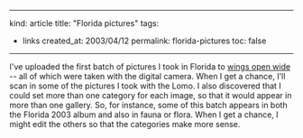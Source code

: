 -----
kind: article
title: "Florida pictures"
tags:
- links
created_at: 2003/04/12
permalink: florida-pictures
toc: false
-----

<p>I've uploaded the first batch of pictures I took in Florida to <a href="http://www.rousette.org.uk/mt-static/wingsopenwide/index.html">wings open wide</a> -- all of which were taken with the digital camera. When I get a chance, I'll scan in some of the pictures I took with the Lomo. I also discovered that I could set more than one category for each image, so that it would appear in more than one gallery. So, for instance, some of this batch appears in both the Florida 2003 album and also in fauna or flora. When I get a chance, I might edit the others so that the categories make more sense.</p>


